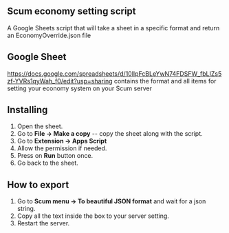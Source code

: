 ## Scum economy setting script

A Google Sheets script that will take a sheet in a specific format and return an EconomyOverride.json file 

## Google Sheet
https://docs.google.com/spreadsheets/d/10lIpFcBLeYwN74FDSFW_fbLIZs5zf-YVRs1qyWah_f0/edit?usp=sharing contains the format and all items for setting your economy system on your Scum server 


## Installing
1. Open the sheet.
1. Go to **File -> Make a copy** -- copy the sheet along with the script.
2. Go to **Extension -> Apps Script**
3. Allow the permission if needed.
4. Press on **Run** button once.
5. Go back to the sheet. 


## How to export
1. Go to **Scum menu -> To beautiful JSON format** and wait for a json string.
7. Copy all the text inside the box to your server setting.
8. Restart the server.
